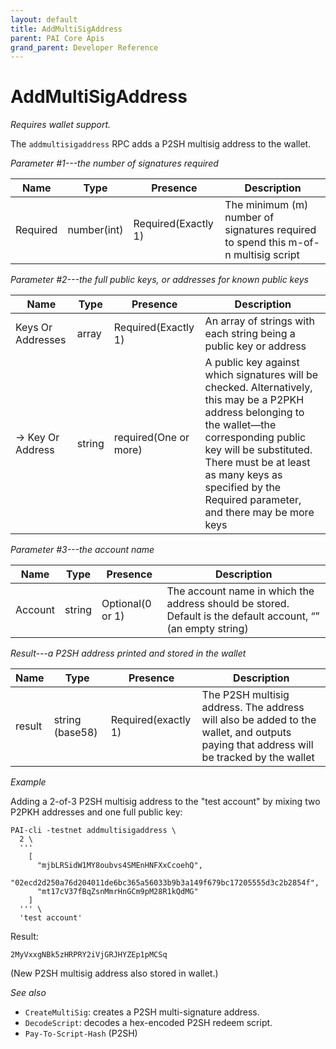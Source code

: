 ```yaml
---
layout: default
title: AddMultiSigAddress
parent: PAI Core Apis
grand_parent: Developer Reference
---
```


AddMultiSigAddress
====================

*Requires wallet support.*

The `addmultisigaddress` RPC adds a P2SH multisig address to the wallet.

*Parameter #1---the number of signatures required*

| Name   | Type      | Presence            | Description
|--------|-----------|---------------------|-------------
|Required|number(int)| Required(Exactly 1) | The minimum (m) number of signatures required to spend this m-of-n multisig script


*Parameter #2---the full public keys, or addresses for known public keys*

| Name            | Type | Presence            | Description
|-----------------|------|---------------------|-------------
|Keys Or Addresses|array | Required(Exactly 1) | An array of strings with each string being a public key or address
|→ Key Or Address |string|required(One or more)| A public key against which signatures will be checked. Alternatively, this may be a P2PKH address belonging to the wallet—the corresponding public key will be substituted. There must be at least as many keys as specified by the Required parameter, and there may be more keys


*Parameter #3---the account name*

| Name  | Type | Presence          | Description
|-------|------|-------------------|-------------
|Account|string | Optional(0 or 1) | The account name in which the address should be stored. Default is the default account, “” (an empty string)

*Result---a P2SH address printed and stored in the wallet*

| Name  | Type           | Presence            | Description
|-------|----------------|---------------------|-------------
|result |string (base58) | Required(exactly 1) | The P2SH multisig address. The address will also be added to the wallet, and outputs paying that address will be tracked by the wallet

*Example*

Adding a 2-of-3 P2SH multisig address to the "test account" by mixing
two P2PKH addresses and one full public key:

```
PAI-cli -testnet addmultisigaddress \
  2 \
  '''
    [
      "mjbLRSidW1MY8oubvs4SMEnHNFXxCcoehQ",
      "02ecd2d250a76d204011de6bc365a56033b9b3a149f679bc17205555d3c2b2854f",
      "mt17cV37fBqZsnMmrHnGCm9pM28R1kQdMG"
    ]
  ''' \
  'test account'
```

Result:

```
2MyVxxgNBk5zHRPRY2iVjGRJHYZEp1pMCSq
```

(New P2SH multisig address also stored in wallet.)

*See also*

* `CreateMultiSig`: creates a P2SH multi-signature address.
* `DecodeScript`:  decodes a hex-encoded P2SH redeem script.
* `Pay-To-Script-Hash` (P2SH)
